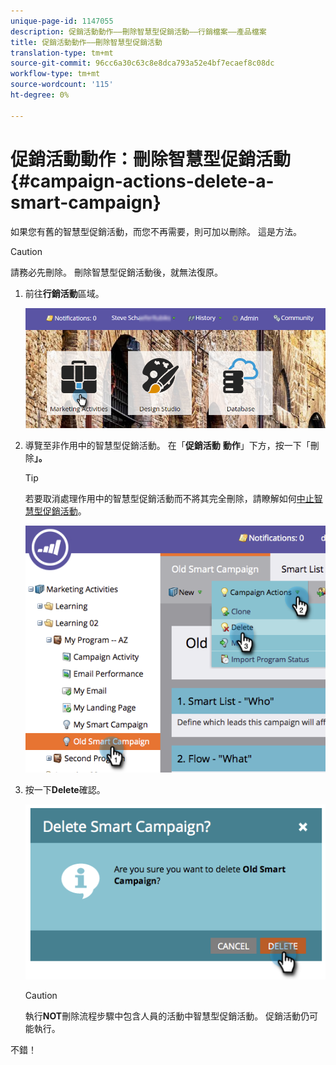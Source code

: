 ```yaml
---
unique-page-id: 1147055
description: 促銷活動動作——刪除智慧型促銷活動——行銷檔案——產品檔案
title: 促銷活動動作——刪除智慧型促銷活動
translation-type: tm+mt
source-git-commit: 96cc6a30c63c8e8dca793a52e4bf7ecaef8c08dc
workflow-type: tm+mt
source-wordcount: '115'
ht-degree: 0%

---
```



# 促銷活動動作：刪除智慧型促銷活動{#campaign-actions-delete-a-smart-campaign}

如果您有舊的智慧型促銷活動，而您不再需要，則可加以刪除。 這是方法。

>[!CAUTION]
>
>請務必先刪除。 刪除智慧型促銷活動後，就無法復原。

1. 前往&#x200B;**行銷活動**&#x200B;區域。

   ![](assets/login-marketing-activities-1.png)

1. 導覽至非作用中的智慧型促銷活動。 在「**促銷活動** **動作**」下方，按一下「刪除&#x200B;**」。**

   >[!TIP]
   >
   >若要取消處理作用中的智慧型促銷活動而不將其完全刪除，請瞭解如何[中止智慧型促銷活動](abort-a-smart-campaign.md)。

   ![](assets/image2014-9-22-16-3a41-3a55.png)

1. 按一下&#x200B;**Delete**&#x200B;確認。

   ![](assets/image2014-9-22-16-3a41-3a59.png)

   >[!CAUTION]
   >
   >執行&#x200B;**NOT**&#x200B;刪除流程步驟中包含人員的活動中智慧型促銷活動。 促銷活動仍可能執行。

不錯！